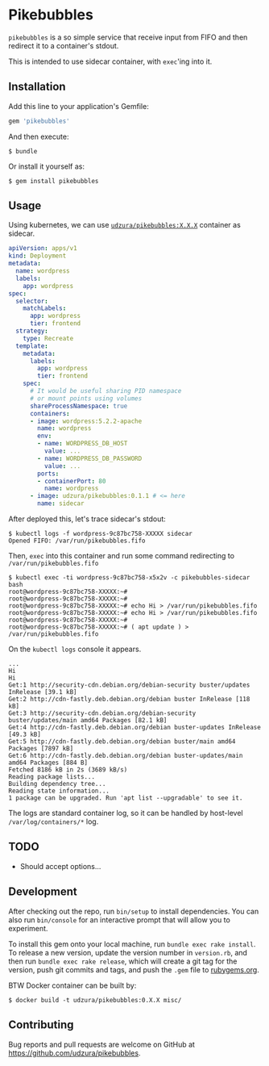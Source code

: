 # Pikebubbles

`pikebubbles` is a so simple service that receive input from FIFO and then redirect it to a container's stdout.

This is intended to use sidecar container, with `exec`'ing into it.

## Installation

Add this line to your application's Gemfile:

```ruby
gem 'pikebubbles'
```

And then execute:

    $ bundle

Or install it yourself as:

    $ gem install pikebubbles

## Usage

Using kubernetes, we can use [`udzura/pikebubbles:X.X.X`](https://hub.docker.com/r/udzura/pikebubbles) container as sidecar.

```yaml
apiVersion: apps/v1
kind: Deployment
metadata:
  name: wordpress
  labels:
    app: wordpress
spec:
  selector:
    matchLabels:
      app: wordpress
      tier: frontend
  strategy:
    type: Recreate
  template:
    metadata:
      labels:
        app: wordpress
        tier: frontend
    spec:
      # It would be useful sharing PID namespace
      # or mount points using volumes
      shareProcessNamespace: true
      containers:
      - image: wordpress:5.2.2-apache
        name: wordpress
        env:
        - name: WORDPRESS_DB_HOST
          value: ...
        - name: WORDPRESS_DB_PASSWORD
          value: ...
        ports:
        - containerPort: 80
          name: wordpress
      - image: udzura/pikebubbles:0.1.1 # <= here
        name: sidecar
```

After deployed this, let's trace sidecar's stdout:

```console
$ kubectl logs -f wordpress-9c87bc758-XXXXX sidecar             
Opened FIFO: /var/run/pikebubbles.fifo

```

Then, `exec` into this container and run some command redirecting to `/var/run/pikebubbles.fifo`

```console
$ kubectl exec -ti wordpress-9c87bc758-x5x2v -c pikebubbles-sidecar bash 
root@wordpress-9c87bc758-XXXXX:~#
root@wordpress-9c87bc758-XXXXX:~#
root@wordpress-9c87bc758-XXXXX:~# echo Hi > /var/run/pikebubbles.fifo
root@wordpress-9c87bc758-XXXXX:~# echo Hi > /var/run/pikebubbles.fifo
root@wordpress-9c87bc758-XXXXX:~#
root@wordpress-9c87bc758-XXXXX:~# ( apt update ) > /var/run/pikebubbles.fifo
```

On the `kubectl logs` console it appears.

```
...
Hi
Hi
Get:1 http://security-cdn.debian.org/debian-security buster/updates InRelease [39.1 kB]                                                                          
Get:2 http://cdn-fastly.deb.debian.org/debian buster InRelease [118 kB]
Get:3 http://security-cdn.debian.org/debian-security buster/updates/main amd64 Packages [82.1 kB]                                                                
Get:4 http://cdn-fastly.deb.debian.org/debian buster-updates InRelease [49.3 kB]
Get:5 http://cdn-fastly.deb.debian.org/debian buster/main amd64 Packages [7897 kB]                                                                               
Get:6 http://cdn-fastly.deb.debian.org/debian buster-updates/main amd64 Packages [884 B]                                                                         
Fetched 8186 kB in 2s (3689 kB/s)
Reading package lists...
Building dependency tree...
Reading state information...
1 package can be upgraded. Run 'apt list --upgradable' to see it.
```

The logs are standard container log, so it can be handled by host-level `/var/log/containers/*` log.

## TODO

* Should accept options...

## Development

After checking out the repo, run `bin/setup` to install dependencies. You can also run `bin/console` for an interactive prompt that will allow you to experiment.

To install this gem onto your local machine, run `bundle exec rake install`. To release a new version, update the version number in `version.rb`, and then run `bundle exec rake release`, which will create a git tag for the version, push git commits and tags, and push the `.gem` file to [rubygems.org](https://rubygems.org).

BTW Docker container can be built by:

```console
$ docker build -t udzura/pikebubbles:0.X.X misc/
```

## Contributing

Bug reports and pull requests are welcome on GitHub at https://github.com/udzura/pikebubbles.
